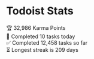 
# Todoist Stats

<!-- TODO-IST:START -->
🏆  32,986 Karma Points           
🌸  Completed 10 tasks today           
✅  Completed 12,458 tasks so far           
⏳  Longest streak is 209 days
<!-- TODO-IST:END -->
